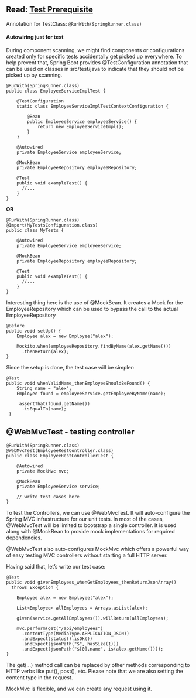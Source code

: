 ## Read: [Test Prerequisite](https://github.com/hovermind/springboot-webmvc/blob/master/test_prerequisite.md)

Annotation for TestClass: `@RunWith(SpringRunner.class)`    

#### Autowiring just for test
During component scanning, we might find components or configurations created only for specific tests accidentally get picked up everywhere. To help prevent that, Spring Boot provides @TestConfiguration annotation that can be used on classes in src/test/java to indicate that they should not be picked up by scanning.    

```
@RunWith(SpringRunner.class)
public class EmployeeServiceImplTest {
 
    @TestConfiguration
    static class EmployeeServiceImplTestContextConfiguration {
  
        @Bean
        public EmployeeService employeeService() {
            return new EmployeeServiceImpl();
        }
    }
 
    @Autowired
    private EmployeeService employeeService;
 
    @MockBean
    private EmployeeRepository employeeRepository;
 
    @Test
    public void exampleTest() {
      //...
    }
}
```
**OR**
```
@RunWith(SpringRunner.class)
@Import(MyTestsConfiguration.class)
public class MyTests {

    @Autowired
    private EmployeeService employeeService;
 
    @MockBean
    private EmployeeRepository employeeRepository;
 
    @Test
    public void exampleTest() {
      //...
    }
}
```
Interesting thing here is the use of @MockBean. It creates a Mock for the EmployeeRepository which can be used to bypass the call to the actual EmployeeRepository
```
@Before
public void setUp() {
    Employee alex = new Employee("alex");
 
    Mockito.when(employeeRepository.findByName(alex.getName()))
      .thenReturn(alex);
}
```
Since the setup is done, the test case will be simpler:
```
@Test
public void whenValidName_thenEmployeeShouldBeFound() {
    String name = "alex";
    Employee found = employeeService.getEmployeeByName(name);
  
     assertThat(found.getName())
      .isEqualTo(name);
 }
```
## @WebMvcTest - testing controller
```
@RunWith(SpringRunner.class)
@WebMvcTest(EmployeeRestController.class)
public class EmployeeRestControllerTest {
 
    @Autowired
    private MockMvc mvc;
 
    @MockBean
    private EmployeeService service;
 
    // write test cases here
}
```
To test the Controllers, we can use @WebMvcTest. It will auto-configure the Spring MVC infrastructure for our unit tests. In most of the cases, @WebMvcTest will be limited to bootstrap a single controller. It is used along with @MockBean to provide mock implementations for required dependencies.    

@WebMvcTest also auto-configures MockMvc which offers a powerful way of easy testing MVC controllers without starting a full HTTP server.

Having said that, let’s write our test case:
```
@Test
public void givenEmployees_whenGetEmployees_thenReturnJsonArray()
  throws Exception {
     
    Employee alex = new Employee("alex");
 
    List<Employee> allEmployees = Arrays.asList(alex);
 
    given(service.getAllEmployees()).willReturn(allEmployees);
 
    mvc.perform(get("/api/employees")
      .contentType(MediaType.APPLICATION_JSON))
      .andExpect(status().isOk())
      .andExpect(jsonPath("$", hasSize(1)))
      .andExpect(jsonPath("$[0].name", is(alex.getName())));
}
```
The get(…) method call can be replaced by other methods corresponding to HTTP verbs like put(), post(), etc. Please note that we are also setting the content type in the request.    

MockMvc is flexible, and we can create any request using it.
